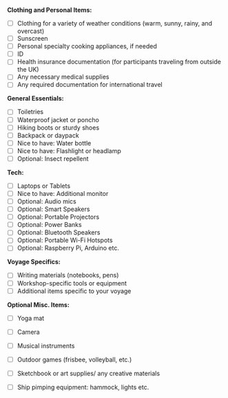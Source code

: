 **Clothing and Personal Items:**
- [ ] Clothing for a variety of weather conditions (warm, sunny, rainy, and overcast)
- [ ] Sunscreen
- [ ] Personal specialty cooking appliances, if needed
- [ ] ID
- [ ] Health insurance documentation (for participants traveling from outside the UK)
- [ ] Any necessary medical supplies
- [ ] Any required documentation for international travel

**General Essentials:**
- [ ] Toiletries
- [ ] Waterproof jacket or poncho
- [ ] Hiking boots or sturdy shoes
- [ ] Backpack or daypack
- [ ] Nice to have: Water bottle
- [ ] Nice to have: Flashlight or headlamp
- [ ] Optional: Insect repellent

**Tech:**
- [ ] Laptops or Tablets
- [ ] Nice to have: Additional monitor
- [ ] Optional: Audio mics
- [ ] Optional: Smart Speakers
- [ ] Optional: Portable Projectors
- [ ] Optional: Power Banks
- [ ] Optional: Bluetooth Speakers
- [ ] Optional: Portable Wi-Fi Hotspots
- [ ] Optional: Raspberry Pi, Arduino etc.

**Voyage Specifics:**
- [ ] Writing materials (notebooks, pens)
- [ ] Workshop-specific tools or equipment
- [ ] Additional items specific to your voyage

**Optional Misc. Items:**
- [ ] Yoga mat
- [ ] Camera
- [ ] Musical instruments
- [ ] Outdoor games (frisbee, volleyball, etc.)
- [ ] Sketchbook or art supplies/ any creative materials
- [ ] Ship pimping equipment: hammock, lights etc.

